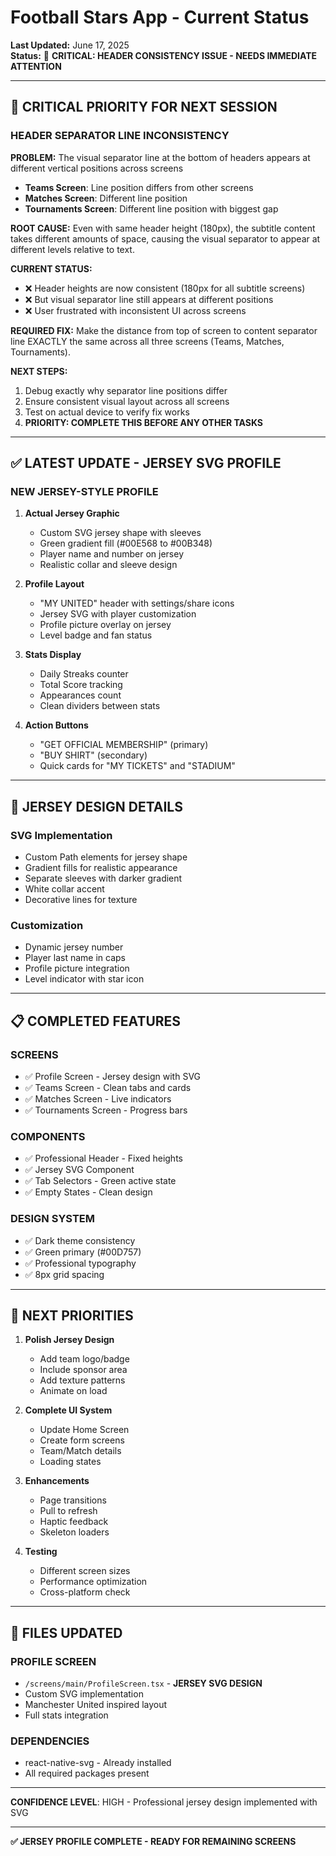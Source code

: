 # Football Stars App - Current Status

**Last Updated:** June 17, 2025  
**Status:** 🚨 **CRITICAL: HEADER CONSISTENCY ISSUE - NEEDS IMMEDIATE ATTENTION**

---

## 🚨 **CRITICAL PRIORITY FOR NEXT SESSION**

### **HEADER SEPARATOR LINE INCONSISTENCY**
**PROBLEM:** The visual separator line at the bottom of headers appears at different vertical positions across screens
- **Teams Screen**: Line position differs from other screens
- **Matches Screen**: Different line position 
- **Tournaments Screen**: Different line position with biggest gap

**ROOT CAUSE:** Even with same header height (180px), the subtitle content takes different amounts of space, causing the visual separator to appear at different levels relative to text.

**CURRENT STATUS:** 
- ❌ Header heights are now consistent (180px for all subtitle screens)
- ❌ But visual separator line still appears at different positions
- ❌ User frustrated with inconsistent UI across screens

**REQUIRED FIX:** Make the distance from top of screen to content separator line EXACTLY the same across all three screens (Teams, Matches, Tournaments).

**NEXT STEPS:**
1. Debug exactly why separator line positions differ
2. Ensure consistent visual layout across all screens
3. Test on actual device to verify fix works
4. **PRIORITY: COMPLETE THIS BEFORE ANY OTHER TASKS**

---

## ✅ **LATEST UPDATE - JERSEY SVG PROFILE**

### **NEW JERSEY-STYLE PROFILE**
1. **Actual Jersey Graphic**
   - Custom SVG jersey shape with sleeves
   - Green gradient fill (#00E568 to #00B348)
   - Player name and number on jersey
   - Realistic collar and sleeve design

2. **Profile Layout**
   - "MY UNITED" header with settings/share icons
   - Jersey SVG with player customization
   - Profile picture overlay on jersey
   - Level badge and fan status

3. **Stats Display**
   - Daily Streaks counter
   - Total Score tracking
   - Appearances count
   - Clean dividers between stats

4. **Action Buttons**
   - "GET OFFICIAL MEMBERSHIP" (primary)
   - "BUY SHIRT" (secondary)
   - Quick cards for "MY TICKETS" and "STADIUM"

---

## 🎨 **JERSEY DESIGN DETAILS**

### **SVG Implementation**
- Custom Path elements for jersey shape
- Gradient fills for realistic appearance
- Separate sleeves with darker gradient
- White collar accent
- Decorative lines for texture

### **Customization**
- Dynamic jersey number
- Player last name in caps
- Profile picture integration
- Level indicator with star icon

---

## 📋 **COMPLETED FEATURES**

### **SCREENS**
- ✅ Profile Screen - Jersey design with SVG
- ✅ Teams Screen - Clean tabs and cards
- ✅ Matches Screen - Live indicators
- ✅ Tournaments Screen - Progress bars

### **COMPONENTS**
- ✅ Professional Header - Fixed heights
- ✅ Jersey SVG Component
- ✅ Tab Selectors - Green active state
- ✅ Empty States - Clean design

### **DESIGN SYSTEM**
- ✅ Dark theme consistency
- ✅ Green primary (#00D757)
- ✅ Professional typography
- ✅ 8px grid spacing

---

## 🎯 **NEXT PRIORITIES**

1. **Polish Jersey Design**
   - Add team logo/badge
   - Include sponsor area
   - Add texture patterns
   - Animate on load

2. **Complete UI System**
   - Update Home Screen
   - Create form screens
   - Team/Match details
   - Loading states

3. **Enhancements**
   - Page transitions
   - Pull to refresh
   - Haptic feedback
   - Skeleton loaders

4. **Testing**
   - Different screen sizes
   - Performance optimization
   - Cross-platform check

---

## 📂 **FILES UPDATED**

### **PROFILE SCREEN**
- `/screens/main/ProfileScreen.tsx` - **JERSEY SVG DESIGN**
- Custom SVG implementation
- Manchester United inspired layout
- Full stats integration

### **DEPENDENCIES**
- react-native-svg - Already installed
- All required packages present

---

**CONFIDENCE LEVEL**: HIGH - Professional jersey design implemented with SVG

---

**✅ JERSEY PROFILE COMPLETE - READY FOR REMAINING SCREENS**